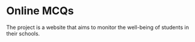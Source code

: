 # Online MCQs
The project is a website that aims to monitor the well-being of students in their schools.
